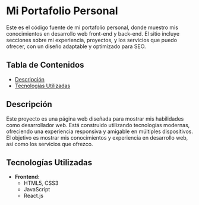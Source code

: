 # Mi Portafolio Personal

Este es el código fuente de mi portafolio personal, donde muestro mis conocimientos en desarrollo web front-end y back-end. El sitio incluye secciones sobre mi experiencia, proyectos, y los servicios que puedo ofrecer, con un diseño adaptable y optimizado para SEO.

## Tabla de Contenidos
- [Descripción](#descripción)
- [Tecnologías Utilizadas](#tecnologías-utilizadas)

## Descripción

Este proyecto es una página web diseñada para mostrar mis habilidades como desarrollador web. Está construido utilizando tecnologías modernas, ofreciendo una experiencia responsiva y amigable en múltiples dispositivos. El objetivo es mostrar mis conocimientos y experiencia en desarrollo web, así como los servicios que ofrezco.

## Tecnologías Utilizadas

- **Frontend:**
  - HTML5, CSS3
  - JavaScript
  - React.js

